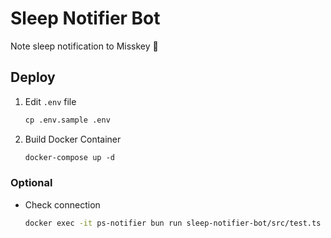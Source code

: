 # Sleep Notifier Bot

Note sleep notification to Misskey :bell:

## Deploy

1. Edit `.env` file

   ```ps
   cp .env.sample .env
   ```

2. Build Docker Container

   ```ps
   docker-compose up -d
   ```

### Optional

- Check connection

  ```bash
  docker exec -it ps-notifier bun run sleep-notifier-bot/src/test.ts
  ```
